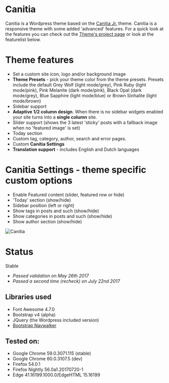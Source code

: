 Canitia
==================
Canitia is a Wordpress theme based on the [Canitia Jr.](https://github.com/boumannm/canitia-jr) theme. Canitia is a responsive theme with some added 'advanced' features. For a quick look at the features you can check out the [Theme's project page](http://michaelboumann.info/collection/#canitiawp) or look at the featurelist below.

# Theme features
- Set a custom site icon, logo and/or background image
- **Theme Presets** - pick your theme color from the theme presets. Presets include the default Grey Wolf (light mode/grey), Pink Ruby (light mode/pink), Pink Melanite (dark mode/pink), Black Opal (dark mode/grey), Blue Sapphire (light mode/blue) or Brown Sinhalite (light mode/brown)
- Sidebar support
- **Adaptive 1/2 column design**. When there is no sidebar widgets enabled your site turns into a **single column** site.
- Slider support (shows the 3 latest 'sticky' posts with a fallback image when no 'featured image' is set)
- Today section
- Custom tag, category, author, search and error pages. 
- Custom **Canitia Settings**
- **Translation support** - includes English and Dutch languages

# Canitia Settings - theme specific custom options
- Enable Featured content (slider, featured row or hide)
- 'Today' section (show/hide)
- Sidebar position (left or right)
- Show tags in posts and such (show/hide)
- Show categories in posts and such (show/hide)
- Show author section (show/hide)

![Canitia](https://github.com/boumannm/canitia/blob/master/screenshot.png)

# Status
Stable

- *Passed validation on May 26th 2017*
- *Passed a second time (recheck) on July 22nd 2017*

## Libraries used
- Font Awesome 4.7.0
- Bootstrap v4 (alpha)
- JQuery (the Wordpress included version)
- [Bootstrap Navwalker](https://github.com/wp-bootstrap/wp-bootstrap-navwalker)

## Tested on:
- Google Chrome 59.0.3071.115 (stable)
- Google Chrome 60.0.3107.5 (dev)
- Firefox 54.0.1
- Firefox Nightly 56.0a1.20170720-1
- Edge 41.16199.1000.0/EdgeHTML 15.16199